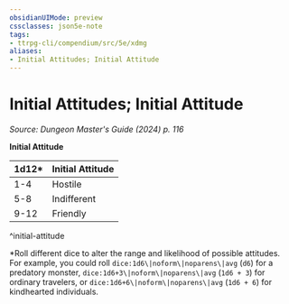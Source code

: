 ```yaml
---
obsidianUIMode: preview
cssclasses: json5e-note
tags:
- ttrpg-cli/compendium/src/5e/xdmg
aliases:
- Initial Attitudes; Initial Attitude
---
```

# Initial Attitudes; Initial Attitude
*Source: Dungeon Master's Guide (2024) p. 116* 

**Initial Attitude**

| 1d12* | Initial Attitude |
|-------|------------------|
| 1-4 | Hostile |
| 5-8 | Indifferent |
| 9-12 | Friendly |
^initial-attitude

*Roll different dice to alter the range and likelihood of possible attitudes. For example, you could roll `dice:1d6\|noform\|noparens\|avg` (`d6`) for a predatory monster, `dice:1d6+3\|noform\|noparens\|avg` (`1d6 + 3`) for ordinary travelers, or `dice:1d6+6\|noform\|noparens\|avg` (`1d6 + 6`) for kindhearted individuals.